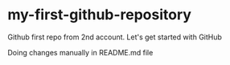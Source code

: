 # my-first-github-repository
Github first repo from 2nd account. Let's get started with GitHub

Doing changes manually in README.md file
